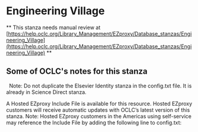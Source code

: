 # Engineering Village
** This stanza needs manual review at [https://help.oclc.org/Library_Management/EZproxy/Database_stanzas/Engineering_Village](https://help.oclc.org/Library_Management/EZproxy/Database_stanzas/Engineering_Village) **

## Some of OCLC's notes for this stanza

&nbsp; Note: Do not duplicate the Elsevier Identity stanza in the config.txt file. It is already in Science Direct stanza.

A Hosted EZproxy Include File is available for this resource. Hosted EZproxy customers will receive automatic updates with OCLC&rsquo;s latest version of this stanza. Note: Hosted EZproxy customers in the Americas using self-service may reference the Include File by adding the following line to config.txt:

&nbsp;
